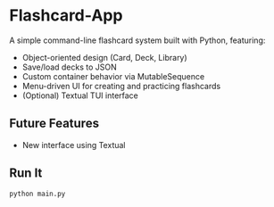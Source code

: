 # Flashcard-App

A simple command-line flashcard system built with Python, featuring:

- Object-oriented design (Card, Deck, Library)
- Save/load decks to JSON
- Custom container behavior via MutableSequence
- Menu-driven UI for creating and practicing flashcards
- (Optional) Textual TUI interface

## Future Features

- New interface using Textual

## Run It

```bash
python main.py
